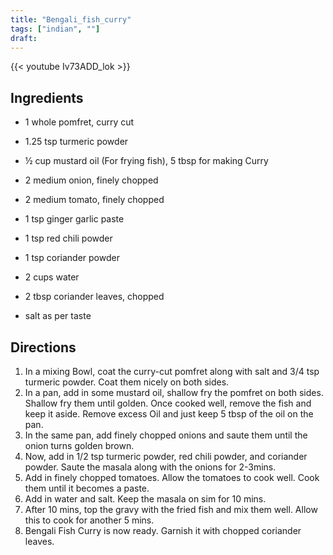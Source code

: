 ```yaml
---
title: "Bengali_fish_curry"
tags: ["indian", ""]
draft:
---
```


{{< youtube Iv73ADD_lok  >}}

## Ingredients

-   1 whole pomfret, curry cut

-   1.25 tsp turmeric powder

-   ½ cup mustard oil (For frying fish), 5 tbsp for making Curry

-   2 medium onion, finely chopped

-   2 medium tomato, finely chopped

-   1 tsp ginger garlic paste

-   1 tsp red chili powder

-   1 tsp coriander powder

-   2 cups water

-   2 tbsp coriander leaves, chopped

-   salt as per taste

## Directions

1. In a mixing Bowl, coat the curry-cut pomfret along with salt and 3/4 tsp turmeric powder. Coat them nicely on both sides.
2. In a pan, add in some mustard oil, shallow fry the pomfret on both sides. Shallow fry them until golden. Once cooked well, remove the fish and keep it aside. Remove excess Oil and just keep 5 tbsp of the oil on the pan.
3. In the same pan, add finely chopped onions and saute them until the onion turns golden brown.
4. Now, add in 1/2 tsp turmeric powder, red chili powder, and coriander powder. Saute the masala along with the onions for 2-3mins.
5. Add in finely chopped tomatoes. Allow the tomatoes to cook well. Cook them until it becomes a paste.
6. Add in water and salt. Keep the masala on sim for 10 mins.
7. After 10 mins, top the gravy with the fried fish and mix them well. Allow this to cook for another 5 mins.
8. Bengali Fish Curry is now ready. Garnish it with chopped coriander leaves.